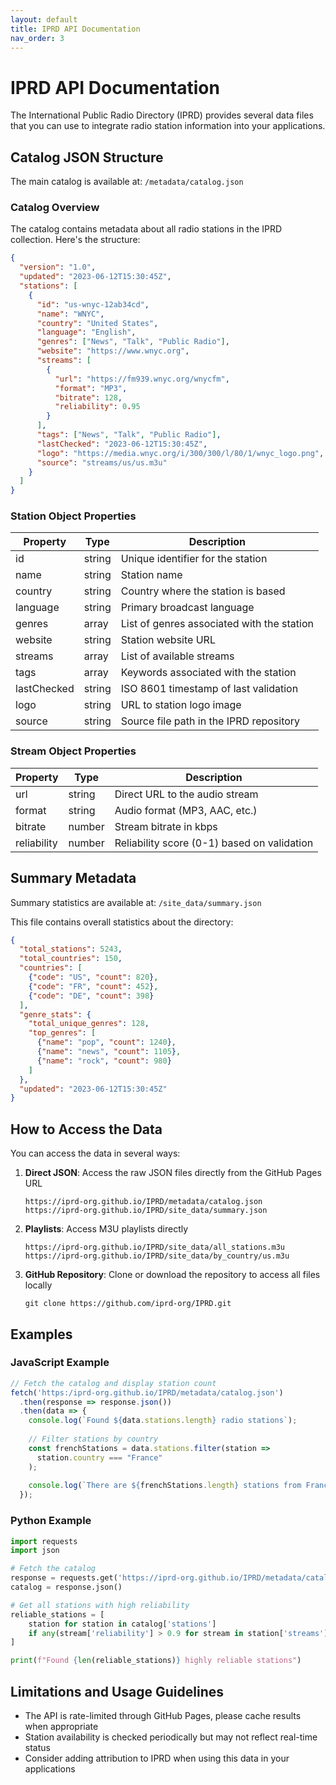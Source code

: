 ```yaml
---
layout: default
title: IPRD API Documentation
nav_order: 3
---
```


# IPRD API Documentation

The International Public Radio Directory (IPRD) provides several data files that you can use to integrate radio station information into your applications.

## Catalog JSON Structure

The main catalog is available at: `/metadata/catalog.json`

### Catalog Overview

The catalog contains metadata about all radio stations in the IPRD collection. Here's the structure:

```json
{
  "version": "1.0",
  "updated": "2023-06-12T15:30:45Z",
  "stations": [
    {
      "id": "us-wnyc-12ab34cd",
      "name": "WNYC",
      "country": "United States",
      "language": "English",
      "genres": ["News", "Talk", "Public Radio"],
      "website": "https://www.wnyc.org",
      "streams": [
        {
          "url": "https://fm939.wnyc.org/wnycfm",
          "format": "MP3",
          "bitrate": 128,
          "reliability": 0.95
        }
      ],
      "tags": ["News", "Talk", "Public Radio"],
      "lastChecked": "2023-06-12T15:30:45Z",
      "logo": "https://media.wnyc.org/i/300/300/l/80/1/wnyc_logo.png",
      "source": "streams/us/us.m3u"
    }
  ]
}
```

### Station Object Properties

| Property | Type | Description |
|----------|------|-------------|
| id | string | Unique identifier for the station |
| name | string | Station name |
| country | string | Country where the station is based |
| language | string | Primary broadcast language |
| genres | array | List of genres associated with the station |
| website | string | Station website URL |
| streams | array | List of available streams |
| tags | array | Keywords associated with the station |
| lastChecked | string | ISO 8601 timestamp of last validation |
| logo | string | URL to station logo image |
| source | string | Source file path in the IPRD repository |

### Stream Object Properties

| Property | Type | Description |
|----------|------|-------------|
| url | string | Direct URL to the audio stream |
| format | string | Audio format (MP3, AAC, etc.) |
| bitrate | number | Stream bitrate in kbps |
| reliability | number | Reliability score (0-1) based on validation |

## Summary Metadata

Summary statistics are available at: `/site_data/summary.json`

This file contains overall statistics about the directory:

```json
{
  "total_stations": 5243,
  "total_countries": 150,
  "countries": [
    {"code": "US", "count": 820},
    {"code": "FR", "count": 452},
    {"code": "DE", "count": 398}
  ],
  "genre_stats": {
    "total_unique_genres": 128,
    "top_genres": [
      {"name": "pop", "count": 1240},
      {"name": "news", "count": 1105},
      {"name": "rock", "count": 980}
    ]
  },
  "updated": "2023-06-12T15:30:45Z"
}
```

## How to Access the Data

You can access the data in several ways:

1. **Direct JSON**: Access the raw JSON files directly from the GitHub Pages URL
   ```
   https://iprd-org.github.io/IPRD/metadata/catalog.json
   https://iprd-org.github.io/IPRD/site_data/summary.json
   ```

2. **Playlists**: Access M3U playlists directly
   ```
   https://iprd-org.github.io/IPRD/site_data/all_stations.m3u
   https://iprd-org.github.io/IPRD/site_data/by_country/us.m3u
   ```

3. **GitHub Repository**: Clone or download the repository to access all files locally
   ```
   git clone https://github.com/iprd-org/IPRD.git
   ```

## Examples

### JavaScript Example

```javascript
// Fetch the catalog and display station count
fetch('https:/iprd-org.github.io/IPRD/metadata/catalog.json')
  .then(response => response.json())
  .then(data => {
    console.log(`Found ${data.stations.length} radio stations`);
    
    // Filter stations by country
    const frenchStations = data.stations.filter(station => 
      station.country === "France"
    );
    
    console.log(`There are ${frenchStations.length} stations from France`);
  });
```

### Python Example

```python
import requests
import json

# Fetch the catalog
response = requests.get('https://iprd-org.github.io/IPRD/metadata/catalog.json')
catalog = response.json()

# Get all stations with high reliability
reliable_stations = [
    station for station in catalog['stations']
    if any(stream['reliability'] > 0.9 for stream in station['streams'])
]

print(f"Found {len(reliable_stations)} highly reliable stations")
```

## Limitations and Usage Guidelines

- The API is rate-limited through GitHub Pages, please cache results when appropriate
- Station availability is checked periodically but may not reflect real-time status
- Consider adding attribution to IPRD when using this data in your applications